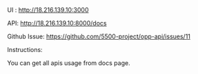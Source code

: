 UI : http://18.216.139.10:3000

API: http://18.216.139.10:8000/docs

Github Issue: https://github.com/5500-project/opp-api/issues/11

Instructions: 

You can get all apis usage from docs page.
